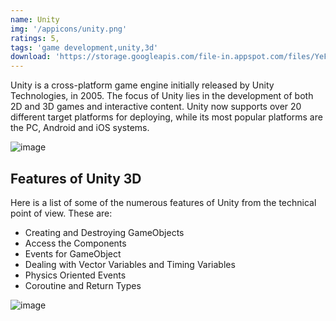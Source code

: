 ```yaml
---
name: Unity
img: '/appicons/unity.png'
ratings: 5,
tags: 'game development,unity,3d'
download: 'https://storage.googleapis.com/file-in.appspot.com/files/YeFu_4BmXb.zip'
---
```


Unity is a cross-platform game engine initially released by Unity Technologies, in 2005. The focus of Unity lies in the development of both 2D and 3D games and interactive content. Unity now supports over 20 different target platforms for deploying, while its most popular platforms are the PC, Android and iOS systems.

<img src="../../screenshots/Unity/ss1.png" alt="image" >

## Features of Unity 3D

Here is a list of some of the numerous features of Unity from the technical point of view. These are:

- Creating and Destroying GameObjects
- Access the Components
- Events for GameObject
- Dealing with Vector Variables and Timing Variables
- Physics Oriented Events
- Coroutine and Return Types

<img src="../../screenshots/Unity/ss2.png" alt="image" >
